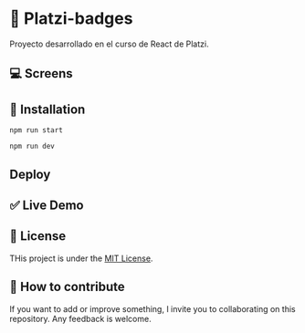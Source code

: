 # 💠 Platzi-badges


Proyecto desarrollado en el curso de React de Platzi.

## 💻 Screens

## 🔧 Installation

```
npm run start
```
```
npm run dev
```

## Deploy


## ✅ Live Demo

## 📜 License

THis project is under the [MIT License](https://github.com/DaneliaSanchz/platzi-badges/blob/master/LICENSE).

## 🤝 How to contribute

If you want to add or improve something, I invite you to collaborating on this repository. Any feedback is welcome.


